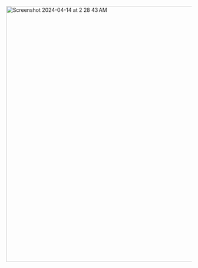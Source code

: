 <img width="695" alt="Screenshot 2024-04-14 at 2 28 43 AM" src="https://github.com/vsskarthik/braids/assets/47936642/1a2e887b-57da-4881-b943-803ec3cb6834">
